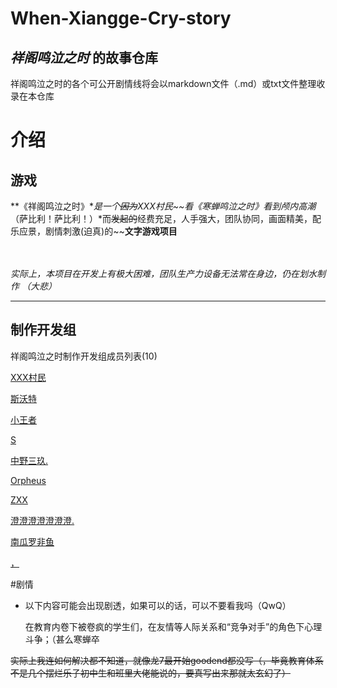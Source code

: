 # When-Xiangge-Cry-story
##  ***祥阁鸣泣之时*** 的故事仓库

祥阁鸣泣之时的各个可公开剧情线将会以markdown文件（.md）或txt文件整理收录在本仓库




# 介绍

## 游戏


**《祥阁鸣泣之时》**是一个~~因为~~*XXX村民*~~看《寒蝉鸣泣之时》看到颅内高潮*（萨比利！萨比利！）*而~~发起的~~经费充足，人手强大，团队协同，画面精美，配乐应景，剧情刺激(迫真)的~~**文字游戏项目**</br></br></br>

*实际上，本项目在开发上有极大困难，团队生产力设备无法常在身边，仍在划水制作 （大悲）*

----------
## 制作开发组


祥阁鸣泣之时制作开发组成员列表(10)

[XXX村民][1]

[斯沃特][2]

[小王者][3]

[S][4]

[中野三玖.][5]

[Orpheus][6]

[ZXX][7]

[澄澄澄澄澄澄澄.][8]

[南瓜罗非鱼][9]

[，][10]



#剧情

* 以下内容可能会出现剧透，如果可以的话，可以不要看我吗（QwQ）


   在教育内卷下被卷疯的学生们，在友情等人际关系和“竞争对手”的角色下心理斗争；（甚么寒蝉卒

~~实际上我连如何解决都不知道，就像龙7最开始goodend都没写（，毕竟教育体系不是几个摆烂乐子初中生和班里大佬能说的，要真写出来那就太玄幻了）~~





  [1]: https://club.khboys.cn/XXX%E6%9D%91%E6%B0%91.html
  [2]: https://club.khboys.cn/%E6%96%AF%E6%B2%83%E7%89%B9.html
  [3]: https://club.khboys.cn/%E5%B0%8F%E7%8E%8B%E8%80%85.html
  [4]: https://club.khboys.cn/S.html
  [5]: https://club.khboys.cn/%E4%B8%AD%E9%87%8E%E4%B8%89%E7%8E%96.html
  [6]: https://club.khboys.cn/Orpheus.html
  [7]: https://club.khboys.cn/ZXX.html
  [8]: https://club.khboys.cn/%E6%BE%84%E6%BE%84%E6%BE%84%E6%BE%84%E6%BE%84%E6%BE%84%E6%BE%84.html
  [9]: https://club.khboys.cn/%E5%8D%97%E7%93%9C%E7%BD%97%E9%9D%9E%E9%B1%BC.html
  [10]: https://club.khboys.cn/19.html
